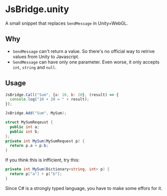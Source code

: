 JsBridge.unity
====

A small snippet that replaces `SendMessage` in Unity+WebGL.

Why
----
* `SendMessage` can't return a value. So there's no official way to retrive values from Unity to Javascript.
* `SendMessage` can have only one parameter. Even worse, it only accepts `int`, `string` and `null`.

Usage
----

```js
JsBridge.Call("Sum", {a: 10, b: 20}, (result) => {
  console.log("10 + 20 = " + result);
});
```

```cs
JsBridge.Add("Sum", MySum);

struct MySumReqeust {
  public int a;
  public int b;
};
private int MySum(MySumRequest p) {
  return p.a + p.b;
}
```

If you think this is infficient, try this:
```cs
private int MySum(Dictionary<string, int> p) {
  return p["a"] + p["b"];
}
```

Since C# is a strongly typed language, you have to make some effors for it.
